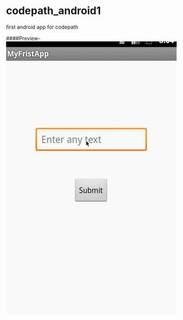 codepath_android1
=================

first android app for codepath



####Preview-
![alt tag](https://github.com/AVandelay/codepath_android1/blob/master/project.gif)
